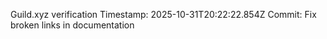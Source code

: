 Guild.xyz verification
Timestamp: 2025-10-31T20:22:22.854Z
Commit: Fix broken links in documentation